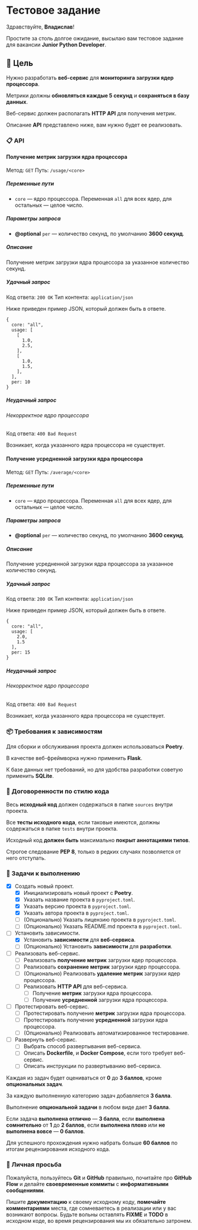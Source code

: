 # Тестовое задание

Здравствуйте, **Владислав**!

Простите за столь долгое ожидание, высылаю вам тестовое задание для вакансии **Junior Python Developer**.

## :dart: Цель

Нужно разработать **веб-сервис** для **мониторинга** **загрузки ядер процессора**.

Метрики должны **обновляться каждые 5 секунд** и **сохраняться в базу данных**.

Веб-сервис должен располагать **HTTP API** для получения метрик.

Описание **API** представлено ниже, вам нужно будет ее реализовать.

### :clipboard: API

#### Получение метрик загрузки ядра процессора

Метод: `GET` Путь: `/usage/<core>`

##### Переменные пути

* `core` — ядро процессора. Переменная `all` для всех ядер, для остальных — целое число.

##### Параметры запроса

* **@optional** `per` — количество секунд, по умолчанию **3600 секунд**.

##### Описание

Получение метрик загрузки ядра процессора за указанное количество секунд.

##### Удачный запрос

Код ответа: `200 OK` Тип контента: `application/json`

Ниже приведен пример JSON, который должен быть в ответе.

```json5
{
  core: "all",
  usage: [
    [
      1.0,
      2.5,
    ],
    [
      1.0,
      1.5,
    ],
  ],
  per: 10
}
```

##### Неудачный запрос

###### Некорректное ядро процессора

Код ответа: `400 Bad Request`

Возникает, когда указанного ядра процессора не существует.

#### Получение усредненной загрузки ядра процессора

Метод: `GET` Путь: `/average/<core>`

##### Переменные пути

* `core` — ядро процессора. Переменная `all` для всех ядер, для остальных — целое число.

##### Параметры запроса

* **@optional** `per` — количество секунд, по умолчанию **3600 секунд**.

##### Описание

Получение усредненной загрузки ядра процессора за указанное количество секунд.

##### Удачный запрос

Код ответа: `200 OK` Тип контента: `application/json`

Ниже приведен пример JSON, который должен быть в ответе.

```json5
{
  core: "all",
  usage: [
    2.0,
    1.5
  ],
  per: 15
}
```

##### Неудачный запрос

###### Некорректное ядро процессора

Код ответа: `400 Bad Request`

Возникает, когда указанного ядра процессора не существует.

### :package: Требования к зависимостям

Для сборки и обслуживания проекта должен использоваться **Poetry**.

В качестве веб-фреймворка нужно применить **Flask**.

К базе данных нет требований, но для удобства разработки советую применить **SQLite**.

### :briefcase: Договоренности по стилю кода

Весь **исходный код** должен содержаться в папке `sources` внутри проекта.

Все **тесты исходного кода**, если таковые имеются, должны содержаться в папке `tests` внутри проекта.

Исходный код **должен быть** максимально **покрыт аннотациями типов**.

Строгое следование **PEP 8**, только в редких случаях позволяется от него отступать.

### :card_index: Задачи к выполнению

* [x] Создать новый проект.
    * [x] Инициализировать новый проект с **Poetry**.
    * [x] Указать название проекта в `pyproject.toml`.
    * [x] Указать версию проекта в `pyproject.toml`.
    * [x] Указать автора проекта в `pyproject.toml`.
    * [ ] (Опционально) Указать лицензию проекта в `pyproject.toml`.
    * [ ] (Опционально) Указать README.md проекта в `pyproject.toml`.
* [ ] Установить зависимости.
    * [x] Установить **зависимости** для **веб-сервиса**.
    * [ ] (Опционально) Установить **зависимости** для **разработки**.
* [ ] Реализовать веб-сервис.
    * [ ] Реализовать **получение метрик** загрузки ядер процессора.
    * [ ] Реализовать **сохранение метрик** загрузки ядер процессора.
    * [ ] (Опционально) Реализовать **удаление метрик** загрузки ядер процессора.
    * [ ] Реализовать **HTTP API** для веб-сервиса.
        * [ ] Получение **метрик** загрузки ядра процессора.
        * [ ] Получение **усредненной** загрузки ядра процессора.
* [ ] Протестировать веб-сервис.
    * [ ] Протестировать получение **метрик** загрузки ядра процессора.
    * [ ] Протестировать получение **усредненной** загрузки ядра процессора.
    * [ ] (Опционально) Реализовать автоматизированное тестирование.
* [ ] Развернуть веб-сервис.
    * [ ] Выбрать способ развертывания веб-сервиса.
    * [ ] Описать **Dockerfile**, и **Docker Compose**, если того требует веб-сервис.
    * [ ] Описать инструкции по развертыванию веб-сервиса.

Каждая из задач будет оцениваться от **0** до **3 баллов**, кроме **опциональных задач**.

За каждую выполненную категорию задач добавляется **3 балла**.

Выполнение **опциональной задачи** в любом виде дает **3 балла**.

Если задача **выполнена отлично** — **3 балла**, если **выполнена сомнительно** от **1** до **2 баллов**, если **выполнена плохо** или **не выполнена вовсе** — **0 баллов**.

Для успешного прохождения нужно набрать больше **60 баллов** по итогам рецензирования исходного кода.

### :love_letter: Личная просьба

Пожалуйста, пользуйтесь **Git** и **GitHub** правильно, почитайте про **GitHub Flow** и делайте **своевременные коммиты** с
**информативными сообщениями**.

Пишите **документацию** к своему исходному коду, **помечайте комментариями** места, где сомневаетесь в реализации или у вас возникают вопросы.
Будьте вольны оставлять **FIXME** и **TODO** в исходном коде, во время рецензирования мы их обязательно затронем.